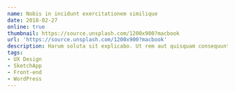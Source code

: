 ```yaml
---
name: Nobis in incidunt exercitationem similique
date: 2018-02-27
online: true
thumbnail: https://source.unsplash.com/1200x900?macbook
url: 'https://source.unsplash.com/1200x900?macbook'
description: Harum soluta sit explicabo. Ut rem aut quisquam consequuntur. Odio adipisci et sunt et. Et beatae quia animi occaecati. Id cumque libero autem dolorum aut corrupti et. Est cumque sunt et ducimus.
tags:
- UX Design
- SketchApp
- Front-end
- WordPress
---
```

